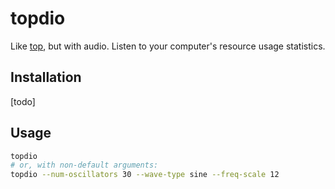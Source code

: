 # topdio

Like [top](https://man7.org/linux/man-pages/man1/top.1.html), but with audio. Listen to your computer's resource usage statistics.

## Installation

[todo]

## Usage

```bash
topdio
# or, with non-default arguments:
topdio --num-oscillators 30 --wave-type sine --freq-scale 12
```

